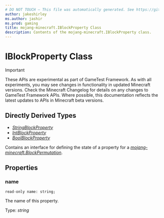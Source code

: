 ```yaml
---
# DO NOT TOUCH — This file was automatically generated. See https://github.com/Mojang/MinecraftScriptingApiDocsGenerator to modify descriptions, examples, etc.
author: jakeshirley
ms.author: jashir
ms.prod: gaming
title: mojang-minecraft.IBlockProperty Class
description: Contents of the mojang-minecraft.IBlockProperty class.
---
```

# IBlockProperty Class
>[!IMPORTANT]
>These APIs are experimental as part of GameTest Framework. As with all experiments, you may see changes in functionality in updated Minecraft versions. Check the Minecraft Changelog for details on any changes to GameTest Framework APIs. Where possible, this documentation reflects the latest updates to APIs in Minecraft beta versions.

## Directly Derived Types
- [*StringBlockProperty*](StringBlockProperty.md)
- [*IntBlockProperty*](IntBlockProperty.md)
- [*BoolBlockProperty*](BoolBlockProperty.md)
  
Contains an interface for defining the state of a property for a [*mojang-minecraft.BlockPermutation*](../mojang-minecraft/BlockPermutation.md).

## Properties
### **name**
`read-only name: string;`

The name of this property.

Type: *string*





